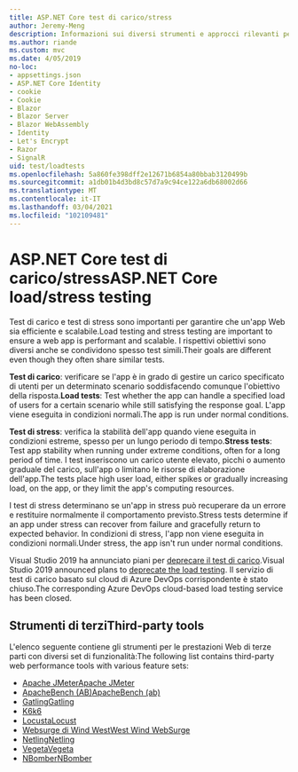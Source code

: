 ```yaml
---
title: ASP.NET Core test di carico/stress
author: Jeremy-Meng
description: Informazioni sui diversi strumenti e approcci rilevanti per test di carico e test di stress ASP.NET Core app.
ms.author: riande
ms.custom: mvc
ms.date: 4/05/2019
no-loc:
- appsettings.json
- ASP.NET Core Identity
- cookie
- Cookie
- Blazor
- Blazor Server
- Blazor WebAssembly
- Identity
- Let's Encrypt
- Razor
- SignalR
uid: test/loadtests
ms.openlocfilehash: 5a860fe398dff2e12671b6854a80bbab3120499b
ms.sourcegitcommit: a1db01b4d3bd8c57d7a9c94ce122a6db68002d66
ms.translationtype: MT
ms.contentlocale: it-IT
ms.lasthandoff: 03/04/2021
ms.locfileid: "102109481"
---
```

# <a name="aspnet-core-loadstress-testing"></a><span data-ttu-id="91c6b-103">ASP.NET Core test di carico/stress</span><span class="sxs-lookup"><span data-stu-id="91c6b-103">ASP.NET Core load/stress testing</span></span>

<span data-ttu-id="91c6b-104">Test di carico e test di stress sono importanti per garantire che un'app Web sia efficiente e scalabile.</span><span class="sxs-lookup"><span data-stu-id="91c6b-104">Load testing and stress testing are important to ensure a web app is performant and scalable.</span></span> <span data-ttu-id="91c6b-105">I rispettivi obiettivi sono diversi anche se condividono spesso test simili.</span><span class="sxs-lookup"><span data-stu-id="91c6b-105">Their goals are different even though they often share similar tests.</span></span>

<span data-ttu-id="91c6b-106">**Test di carico**: verificare se l'app è in grado di gestire un carico specificato di utenti per un determinato scenario soddisfacendo comunque l'obiettivo della risposta.</span><span class="sxs-lookup"><span data-stu-id="91c6b-106">**Load tests**: Test whether the app can handle a specified load of users for a certain scenario while still satisfying the response goal.</span></span> <span data-ttu-id="91c6b-107">L'app viene eseguita in condizioni normali.</span><span class="sxs-lookup"><span data-stu-id="91c6b-107">The app is run under normal conditions.</span></span>

<span data-ttu-id="91c6b-108">**Test di stress**: verifica la stabilità dell'app quando viene eseguita in condizioni estreme, spesso per un lungo periodo di tempo.</span><span class="sxs-lookup"><span data-stu-id="91c6b-108">**Stress tests**: Test app stability when running under extreme conditions, often for a long period of time.</span></span> <span data-ttu-id="91c6b-109">I test inseriscono un carico utente elevato, picchi o aumento graduale del carico, sull'app o limitano le risorse di elaborazione dell'app.</span><span class="sxs-lookup"><span data-stu-id="91c6b-109">The tests place high user load, either spikes or gradually increasing load, on the app, or they limit the app's computing resources.</span></span>

<span data-ttu-id="91c6b-110">I test di stress determinano se un'app in stress può recuperare da un errore e restituire normalmente il comportamento previsto.</span><span class="sxs-lookup"><span data-stu-id="91c6b-110">Stress tests determine if an app under stress can recover from failure and gracefully return to expected behavior.</span></span> <span data-ttu-id="91c6b-111">In condizioni di stress, l'app non viene eseguita in condizioni normali.</span><span class="sxs-lookup"><span data-stu-id="91c6b-111">Under stress, the app isn't run under normal conditions.</span></span>

<span data-ttu-id="91c6b-112">Visual Studio 2019 ha annunciato piani per [deprecare il test di carico](https://devblogs.microsoft.com/devops/cloud-based-load-testing-service-eol/).</span><span class="sxs-lookup"><span data-stu-id="91c6b-112">Visual Studio 2019 announced plans to [deprecate the load testing](https://devblogs.microsoft.com/devops/cloud-based-load-testing-service-eol/).</span></span> <span data-ttu-id="91c6b-113">Il servizio di test di carico basato sul cloud di Azure DevOps corrispondente è stato chiuso.</span><span class="sxs-lookup"><span data-stu-id="91c6b-113">The corresponding Azure DevOps cloud-based load testing service has been closed.</span></span>

## <a name="third-party-tools"></a><span data-ttu-id="91c6b-114">Strumenti di terzi</span><span class="sxs-lookup"><span data-stu-id="91c6b-114">Third-party tools</span></span>

<span data-ttu-id="91c6b-115">L'elenco seguente contiene gli strumenti per le prestazioni Web di terze parti con diversi set di funzionalità:</span><span class="sxs-lookup"><span data-stu-id="91c6b-115">The following list contains third-party web performance tools with various feature sets:</span></span>

* [<span data-ttu-id="91c6b-116">Apache JMeter</span><span class="sxs-lookup"><span data-stu-id="91c6b-116">Apache JMeter</span></span>](https://jmeter.apache.org/)
* [<span data-ttu-id="91c6b-117">ApacheBench (AB)</span><span class="sxs-lookup"><span data-stu-id="91c6b-117">ApacheBench (ab)</span></span>](https://httpd.apache.org/docs/2.4/programs/ab.html)
* [<span data-ttu-id="91c6b-118">Gatling</span><span class="sxs-lookup"><span data-stu-id="91c6b-118">Gatling</span></span>](https://gatling.io/)
* [<span data-ttu-id="91c6b-119">K6</span><span class="sxs-lookup"><span data-stu-id="91c6b-119">k6</span></span>](https://k6.io)
* [<span data-ttu-id="91c6b-120">Locusta</span><span class="sxs-lookup"><span data-stu-id="91c6b-120">Locust</span></span>](https://locust.io/)
* [<span data-ttu-id="91c6b-121">Websurge di Wind West</span><span class="sxs-lookup"><span data-stu-id="91c6b-121">West Wind WebSurge</span></span>](https://websurge.west-wind.com/)
* [<span data-ttu-id="91c6b-122">Netling</span><span class="sxs-lookup"><span data-stu-id="91c6b-122">Netling</span></span>](https://github.com/hallatore/Netling)
* [<span data-ttu-id="91c6b-123">Vegeta</span><span class="sxs-lookup"><span data-stu-id="91c6b-123">Vegeta</span></span>](https://github.com/tsenart/vegeta)
* [<span data-ttu-id="91c6b-124">NBomber</span><span class="sxs-lookup"><span data-stu-id="91c6b-124">NBomber</span></span>](https://github.com/PragmaticFlow/NBomber)
